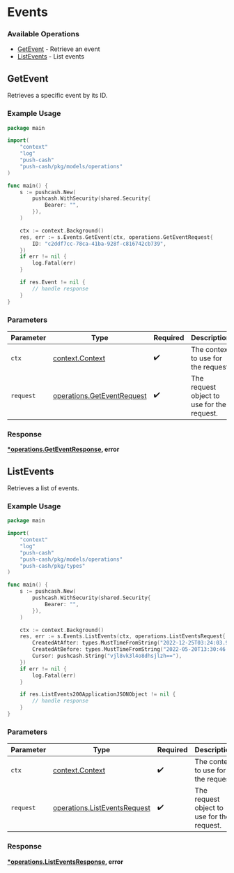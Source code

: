 # Events

### Available Operations

* [GetEvent](#getevent) - Retrieve an event
* [ListEvents](#listevents) - List events

## GetEvent

Retrieves a specific event by its ID.

### Example Usage

```go
package main

import(
	"context"
	"log"
	"push-cash"
	"push-cash/pkg/models/operations"
)

func main() {
    s := pushcash.New(
        pushcash.WithSecurity(shared.Security{
            Bearer: "",
        }),
    )

    ctx := context.Background()
    res, err := s.Events.GetEvent(ctx, operations.GetEventRequest{
        ID: "c2ddf7cc-78ca-41ba-928f-c816742cb739",
    })
    if err != nil {
        log.Fatal(err)
    }

    if res.Event != nil {
        // handle response
    }
}
```

### Parameters

| Parameter                                                                | Type                                                                     | Required                                                                 | Description                                                              |
| ------------------------------------------------------------------------ | ------------------------------------------------------------------------ | ------------------------------------------------------------------------ | ------------------------------------------------------------------------ |
| `ctx`                                                                    | [context.Context](https://pkg.go.dev/context#Context)                    | :heavy_check_mark:                                                       | The context to use for the request.                                      |
| `request`                                                                | [operations.GetEventRequest](../../models/operations/geteventrequest.md) | :heavy_check_mark:                                                       | The request object to use for the request.                               |


### Response

**[*operations.GetEventResponse](../../models/operations/geteventresponse.md), error**


## ListEvents

Retrieves a list of events.

### Example Usage

```go
package main

import(
	"context"
	"log"
	"push-cash"
	"push-cash/pkg/models/operations"
	"push-cash/pkg/types"
)

func main() {
    s := pushcash.New(
        pushcash.WithSecurity(shared.Security{
            Bearer: "",
        }),
    )

    ctx := context.Background()
    res, err := s.Events.ListEvents(ctx, operations.ListEventsRequest{
        CreatedAtAfter: types.MustTimeFromString("2022-12-25T03:24:03.949Z"),
        CreatedAtBefore: types.MustTimeFromString("2022-05-20T13:30:46.463Z"),
        Cursor: pushcash.String("vjl8vk3l4o8dhsjlzh=="),
    })
    if err != nil {
        log.Fatal(err)
    }

    if res.ListEvents200ApplicationJSONObject != nil {
        // handle response
    }
}
```

### Parameters

| Parameter                                                                    | Type                                                                         | Required                                                                     | Description                                                                  |
| ---------------------------------------------------------------------------- | ---------------------------------------------------------------------------- | ---------------------------------------------------------------------------- | ---------------------------------------------------------------------------- |
| `ctx`                                                                        | [context.Context](https://pkg.go.dev/context#Context)                        | :heavy_check_mark:                                                           | The context to use for the request.                                          |
| `request`                                                                    | [operations.ListEventsRequest](../../models/operations/listeventsrequest.md) | :heavy_check_mark:                                                           | The request object to use for the request.                                   |


### Response

**[*operations.ListEventsResponse](../../models/operations/listeventsresponse.md), error**

